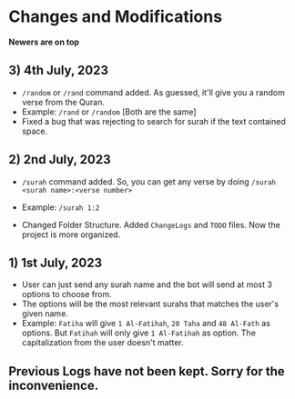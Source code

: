 # Changes and Modifications
**Newers are on top**

## 3) 4th July, 2023
- `/random` or `/rand` command added. As guessed, it'll give you a random verse from the Quran.
- Example: `/rand` or `/random` [Both are the same]
- Fixed a bug that was rejecting to search for surah if the text contained space. 


## 2) 2nd July, 2023
- `/surah` command added. So, you can get any verse by doing `/surah <surah name>:<verse number>`
- Example: `/surah 1:2`

- Changed Folder Structure. Added `ChangeLogs` and `TODO` files. Now the project is more organized.


## 1) 1st July, 2023
- User can just send any surah name and the bot will send at most 3 options to choose from.
- The options will be the most relevant surahs that matches the user's given name.
- Example: `Fatiha` will give `1 Al-Fatihah`, `20 Taha` and `48 Al-Fath` as options. But `Fatihah` will only give `1 Al-Fatihah` as option. The capitalization from the user doesn't matter.


## Previous Logs have not been kept. Sorry for the inconvenience.